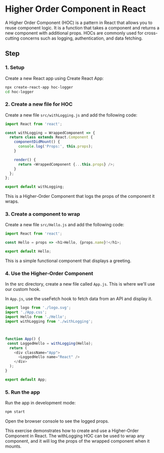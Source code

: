 
# Higher Order Component in React

A Higher Order Component (HOC) is a pattern in React that allows you to reuse component logic. It is a function that takes a component and returns a new component with additional props. HOCs are commonly used for cross-cutting concerns such as logging, authentication, and data fetching.

## Step

### 1. Setup 

Create a new React app using Create React App:

```bash
npx create-react-app hoc-logger
cd hoc-logger
```

### 2. Create a new file for HOC

Create a new file `src/withLogging.js` and add the following code:

```js
import React from 'react';

const withLogging = WrappedComponent => {
  return class extends React.Component {
    componentDidMount() {
      console.log('Props:', this.props);
    }

    render() {
      return <WrappedComponent {...this.props} />;
    }
  };
};

export default withLogging;
```

This is a Higher-Order Component that logs the props of the component it wraps.

### 3. Create a component to wrap

Create a new file `src/Hello.js` and add the following code:

```js
import React from 'react';

const Hello = props => <h1>Hello, {props.name}!</h1>;

export default Hello;
```

This is a simple functional component that displays a greeting.

### 4. Use the Higher-Order Component

In the src directory, create a new file called `App.js`. This is where we'll use our custom hook.

In `App.js`, use the useFetch hook to fetch data from an API and display it.

```js
import logo from './logo.svg';
import './App.css';
import Hello from './Hello';
import withLogging from './withLogging';



function App() {
 const LoggedHello = withLogging(Hello);
  return (
    <div className="App">
      <LoggedHello name="React" />
    </div>
  );
}

export default App;

```

### 5. Run the app

Run the app in development mode:

```bash
npm start
```

Open the browser console to see the logged props.

This exercise demonstrates how to create and use a Higher-Order Component in React. The withLogging HOC can be used to wrap any component, and it will log the props of the wrapped component when it mounts.


